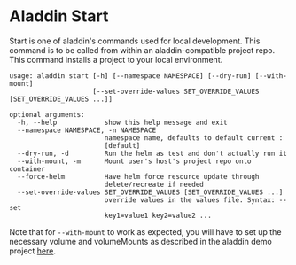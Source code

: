 # Aladdin Start
Start is one of aladdin's commands used for local development. This command is to be called from within an aladdin-compatible project repo. This command installs a project to your local environment. 
```
usage: aladdin start [-h] [--namespace NAMESPACE] [--dry-run] [--with-mount]
                     [--set-override-values SET_OVERRIDE_VALUES [SET_OVERRIDE_VALUES ...]]

optional arguments:
  -h, --help            show this help message and exit
  --namespace NAMESPACE, -n NAMESPACE
                        namespace name, defaults to default current :
                        [default]
  --dry-run, -d         Run the helm as test and don't actually run it
  --with-mount, -m      Mount user's host's project repo onto container
  --force-helm          Have helm force resource update through
                        delete/recreate if needed
  --set-override-values SET_OVERRIDE_VALUES [SET_OVERRIDE_VALUES ...]
                        override values in the values file. Syntax: --set
                        key1=value1 key2=value2 ...
```
Note that for `--with-mount` to work as expected, you will have to set up the necessary volume and volumeMounts as described in the aladdin demo project [here](https://github.com/fivestars-os/aladdin-demo/blob/master/docs/code_mounting.md).
